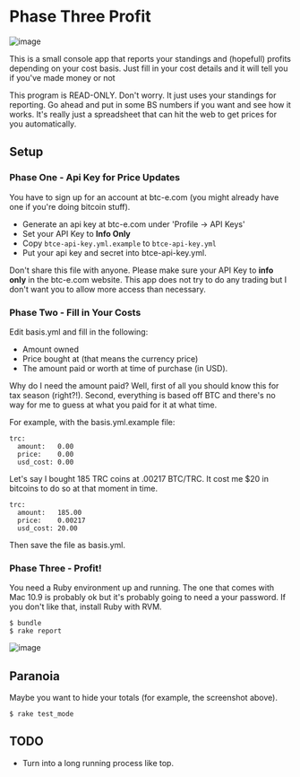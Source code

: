 # Phase Three Profit
![image](https://raw.github.com/squarism/phase_three_profit/master/img/report_table.png)

This is a small console app that reports your standings and (hopefull) profits
depending on your cost basis.  Just fill in your cost details and it will
tell you if you've made money or not

This program is READ-ONLY.  Don't worry.  It just uses your standings for reporting.  Go ahead
and put in some BS numbers if you want and see how it works.  It's really just a spreadsheet
that can hit the web to get prices for you automatically.



## Setup

### Phase One - Api Key for Price Updates
You have to sign up for an account at btc-e.com (you might already have one if you're doing bitcoin stuff).

- Generate an api key at btc-e.com under 'Profile -> API Keys'
- Set your API Key to **Info Only**
- Copy `btce-api-key.yml.example` to `btce-api-key.yml`
- Put your api key and secret into btce-api-key.yml.

Don't share this file with anyone.  Please make sure your API Key to **info only** in the btc-e.com website.  This app does not try to do any trading but I don't want you to allow more access than necessary.


### Phase Two - Fill in Your Costs
Edit basis.yml and fill in the following:

- Amount owned
- Price bought at (that means the currency price)
- The amount paid or worth at time of purchase (in USD).

Why do I need the amount paid?  Well, first of all you should know this for tax season (right?!).  Second, everything is based off BTC and there's no way for me to guess at what you paid for it at what time.

For example, with the basis.yml.example file:

    trc:
      amount:   0.00
      price:    0.00
      usd_cost: 0.00

Let's say I bought 185 TRC coins at .00217 BTC/TRC.  It cost me $20 in bitcoins to do so at that moment in time.

    trc:
      amount:   185.00
      price:    0.00217
      usd_cost: 20.00

Then save the file as basis.yml.


### Phase Three - Profit!
You need a Ruby environment up and running.  The one that comes with Mac 10.9 is probably ok but it's probably going to need a your password.  If you don't like that, install Ruby with RVM.

    $ bundle
    $ rake report

![image](https://raw.github.com/squarism/phase_three_profit/master/img/underpants.png)

## Paranoia
Maybe you want to hide your totals (for example, the screenshot above).

    $ rake test_mode

## TODO
- Turn into a long running process like top.